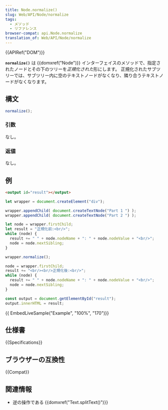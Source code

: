 ```yaml
---
title: Node.normalize()
slug: Web/API/Node/normalize
tags:
  - メソッド
  - リファレンス
browser-compat: api.Node.normalize
translation_of: Web/API/Node/normalize
---
```

{{APIRef("DOM")}}

**`normalize()`** は {{domxref("Node")}} インターフェイスのメソッドで、指定されたノードとその下のツリーを*正規化された*形にします。
正規化されたサブツリーでは、サブツリー内に空のテキストノードがなくなり、隣り合うテキストノードがなくなります。

## 構文

```js
normalize();
```

### 引数

なし。

### 返値

なし。

## 例

```html
<output id="result"></output>
```

```js
let wrapper = document.createElement("div");

wrapper.appendChild( document.createTextNode("Part 1 ") );
wrapper.appendChild( document.createTextNode("Part 2 ") );

let node = wrapper.firstChild;
let result = "正規化前:<br/>";
while (node) {
  result += " " + node.nodeName + ": " + node.nodeValue + "<br/>";
  node = node.nextSibling;
}

wrapper.normalize();

node = wrapper.firstChild;
result += "<br/><br/>正規化後:<br/>";
while (node) {
  result += " " + node.nodeName + ": " + node.nodeValue + "<br/>";
  node = node.nextSibling;
}

const output = document.getElementById("result");
output.innerHTML = result;
```

{{ EmbedLiveSample("Example", "100%", "170")}}

## 仕様書

{{Specifications}}

## ブラウザーの互換性

{{Compat}}

## 関連情報

- 逆の操作である {{domxref("Text.splitText()")}}

